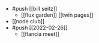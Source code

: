 - #push [[bill seitz]]
	- [[flux garden]] [[twin pages]]
- [[node club]]
- #push [[2022-02-26]]
	- [[flancia meet]]